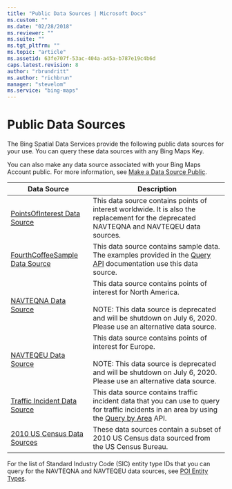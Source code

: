 ```yaml
---
title: "Public Data Sources | Microsoft Docs"
ms.custom: ""
ms.date: "02/28/2018"
ms.reviewer: ""
ms.suite: ""
ms.tgt_pltfrm: ""
ms.topic: "article"
ms.assetid: 63fe707f-53ac-404a-a45a-b787e19c4b6d
caps.latest.revision: 8
author: "rbrundritt"
ms.author: "richbrun"
manager: "stevelom"
ms.service: "bing-maps"
---
```

# Public Data Sources
The Bing Spatial Data Services provide the following public data sources for your use. You can query these data sources with any Bing Maps Key.  
  
 You can also make any data source associated with your Bing Maps Account public. For more information, see [Make a Data Source Public](../data-source-management-api/make-public-data-source.md).  
  
|Data Source|Description|  
|-----------------|-----------------|  
|[PointsOfInterest Data Source](../public-data-sources/pointsofinterest.md)|This data source contains points of interest worldwide. It is also the replacement for the deprecated NAVTEQNA and NAVTEQEU data sources.
|[FourthCoffeeSample Data Source](../public-data-sources/fourthcoffeesample.md)|This data source contains sample data. The examples provided in the [Query API](../query-api/index.md) documentation use this data source.|  
|[NAVTEQNA Data Source](../public-data-sources/navteqna.md)|This data source contains points of interest for North America.<br/><br/>NOTE: This data source is deprecated and will be shutdown on July 6, 2020. Please use an alternative data source.|  
|[NAVTEQEU Data Source](../public-data-sources/navteqeu.md)|This data source contains points of interest for Europe.<br/><br/>NOTE: This data source is deprecated and will be shutdown on July 6, 2020. Please use an alternative data source.|  
|[Traffic Incident Data Source](../public-data-sources/traffic-incident-data-source.md)|This data source contains traffic incident data that you can use to query for traffic incidents in an area by using the [Query by Area](../query-api/query-by-area.md) API.|  
|[2010 US Census Data Sources](../public-data-sources/2010-us-census-data-sources.md)|These data sources contain a subset of 2010 US Census data sourced from the US Census Bureau.|  
  
 For the list of Standard Industry Code (SIC) entity type IDs that you can query for the NAVTEQNA and NAVTEQEU data sources, see [POI Entity Types](../public-data-sources/poi-entity-types.md).
